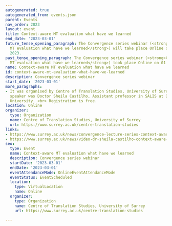 ```yaml
---
autogenerated: true
autogenerated_from: events.json
parent: Events
nav_order: 2023
layout: event
title: Context-aware MT evaluation what have we learned
end_date: '2023-03-01'
future_tense_opening_paragraph: The Convergence series webinar (<strong>Context-aware
  MT evaluation what have we learned</strong>) will take place Online on 01 March,
  2023.
past_tense_opening_paragraph: The Convergence series webinar (<strong>Context-aware
  MT evaluation what have we learned</strong>) took place Online on 01 March, 2023.
name: Context-aware MT evaluation what have we learned
id: context-aware-mt-evaluation-what-have-we-learned
description: Convergence series webinar
start_date: '2023-03-01'
more_paragraphs:
- It was organised by Centre of Translation Studies, University of Surrey. <br> The
  speaker was Doctor Sheila Castilho, Assistant professor in SALIS at Dublin City
  University. <br> Registration is free.
location: Online
organizer:
  type: Organization
  name: Centre of Translation Studies, University of Surrey
  url: https://www.surrey.ac.uk/centre-translation-studies
links:
- https://www.surrey.ac.uk/news/convergence-lecture-series-context-aware-mt-evaluation-what-have-we-learned-dr-sheila-castilho
- https://www.surrey.ac.uk/news/video-dr-sheila-castilho-context-aware-mt-evaluation-what-have-we-learned
seo:
  type: Event
  name: Context-aware MT evaluation what have we learned
  description: Convergence series webinar
  startDate: '2023-03-01'
  endDate: '2023-03-01'
  eventAttendanceMode: OnlineEventAttendanceMode
  eventStatus: EventScheduled
  location:
    type: VirtualLocation
    name: Online
  organizer:
    type: Organization
    name: Centre of Translation Studies, University of Surrey
    url: https://www.surrey.ac.uk/centre-translation-studies

---
```


